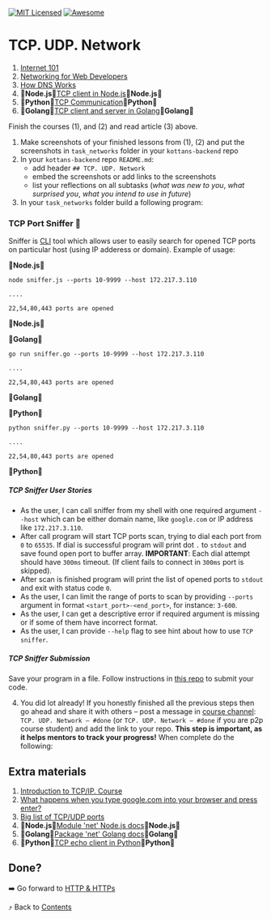 [![MIT Licensed][icon-mit]][license]
[![Awesome][icon-awesome]][awesome]
&nbsp;&nbsp;&nbsp;&nbsp;&nbsp;&nbsp;

# TCP. UDP. Network

1. [Internet 101](https://www.khanacademy.org/computing/computer-science/internet-intro)
1. [Networking for Web Developers](https://www.udacity.com/course/networking-for-web-developers--ud256)
1. [How DNS Works](https://howdns.works/)
1. :vertical_traffic_light:**Node.js**:vertical_traffic_light:[TCP client in Node.js](https://riptutorial.com/node-js/example/22406/a-simple-tcp-client):vertical_traffic_light:**Node.js**:vertical_traffic_light:
1. :vertical_traffic_light:**Python**:vertical_traffic_light:[TCP Communication](https://wiki.python.org/moin/TcpCommunication):vertical_traffic_light:**Python**:vertical_traffic_light:
1. :vertical_traffic_light:**Golang**:vertical_traffic_light:[TCP client and server in Golang](https://systembash.com/a-simple-go-tcp-server-and-tcp-client/):vertical_traffic_light:**Golang**:vertical_traffic_light:

Finish the courses (1), and (2) and read article (3) above.

1. Make screenshots of your finished lessons from (1), (2)
   and put the screenshots in `task_networks` folder in
   your `kottans-backend` repo
2. In your `kottans-backend` repo `README.md`:
   - add header `## TCP. UDP. Network`
   - embed the screenshots or add links to the screenshots
   - list your reflections on all subtasks
     (_what was new to you_, _what surprised you_, _what you intend to use in future_)
3. In your `task_networks` folder build a following program:

### TCP Port Sniffer :nose:

Sniffer is [CLI](https://en.wikipedia.org/wiki/Command-line_interface) tool which allows user to easily search for opened TCP ports on particular host (using IP adderess or domain). Example of usage:

:vertical_traffic_light:**Node.js**:vertical_traffic_light:

`node sniffer.js --ports 10-9999 --host 172.217.3.110`

`....`

`22,54,80,443 ports are opened`

:vertical_traffic_light:**Node.js**:vertical_traffic_light:

:vertical_traffic_light:**Golang**:vertical_traffic_light:

`go run sniffer.go --ports 10-9999 --host 172.217.3.110`

`....`

`22,54,80,443 ports are opened`

:vertical_traffic_light:**Golang**:vertical_traffic_light:

:vertical_traffic_light:**Python**:vertical_traffic_light:

`python sniffer.py --ports 10-9999 --host 172.217.3.110`

`....`

`22,54,80,443 ports are opened`

:vertical_traffic_light:**Python**:vertical_traffic_light:

##### TCP Sniffer User Stories

- As the user, I can call sniffer from my shell with one required argument `--host` which can be either domain name, like `google.com` or IP address like `172.217.3.110`.
- After call program will start TCP ports scan, trying to dial each port from `0` to `65535`. If dial is successful program will print dot `.` to `stdout` and save found open port to buffer array. **IMPORTANT**: Each dial attempt should have `300ms` timeout. (If client fails to connect in `300ms` port is skipped).
- After scan is finished program will print the list of opened ports to `stdout` and exit with status code `0`.
- As the user, I can limit the range of ports to scan by providing `--ports` argument in format `<start_port>-<end_port>`, for instance: `3-600`.
- As the user, I can get a descriptive error if required argument is missing or if some of them have incorrect format.
- As the user, I can provide `--help` flag to see hint about how to use `TCP sniffer`.

##### TCP Sniffer Submission

Save your program in a file. Follow instructions in [this repo](https://github.com/kottans/nodejs-2019-homeworks) to submit your code.

4. You did lot already! If you honestly finished all the previous steps then go ahead
   and share it with others –
   post a message in [course channel](https://t.me/joinchat/Dqrdixe1c2K9bXUFBzNWtg):
   `TCP. UDP. Network — #done` (or `TCP. UDP. Network — #done` if you are p2p course student) and add the link to your repo. **This step is important, as it helps mentors to track your progress!**
   When complete do the following:

## Extra materials

1. [Introduction to TCP/IP. Course](https://www.coursera.org/learn/tcpip)
1. [What happens when you type google.com into your browser and press enter?](https://github.com/alex/what-happens-when)
1. [Big list of TCP/UDP ports](https://en.wikipedia.org/wiki/List_of_TCP_and_UDP_port_numbers)
1. :vertical_traffic_light:**Node.js**:vertical_traffic_light:[Module 'net' Node.js docs](https://nodejs.org/api/net.html):vertical_traffic_light:**Node.js**:vertical_traffic_light:
1. :vertical_traffic_light:**Golang**:vertical_traffic_light:[Package 'net' Golang docs](https://golang.org/pkg/net/):vertical_traffic_light:**Golang**:vertical_traffic_light:
1. :vertical_traffic_light:**Python**:vertical_traffic_light:[TCP echo client in Python](https://pymotw.com/2/socket/tcp.html#echo-client):vertical_traffic_light:**Python**:vertical_traffic_light:

## Done?

➡️ Go forward to [HTTP & HTTPs](http.md)

⤴️ Back to [Contents](../contents.md)

[icon-chat]: https://img.shields.io/badge/chat-on%20telegram-blue.svg
[icon-mit]: https://img.shields.io/badge/license-MIT-blue.svg
[icon-awesome]: https://cdn.rawgit.com/sindresorhus/awesome/d7305f38d29fed78fa85652e3a63e154dd8e8829/media/badge.svg
[license]: https://github.com/Kottans/web/blob/master/LICENSE.md
[awesome]: https://github.com/sindresorhus/awesome
